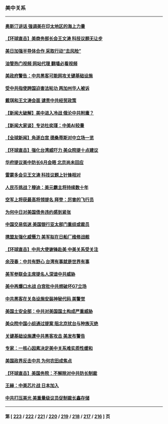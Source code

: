 ### 美中关系
---
#### [奥斯汀讲话 强调美在印太地区的海上力量](../../pages/nf1412576/n14005040.md?05280045) 
#### [【环球直击】美商务部长会王文涛 科技议题无让步](../../pages/nf1412576/n14004753.md?05280045) 
#### [美日加强半导体合作 采取行动“去风险”](../../pages/nf1412576/n14004834.md?05280045) 
#### [油管热门视频 网站代理 翻墙必看视频](http://138.2.39.72:81/youtube.html?epic-marker?05280045)
#### [美政府警告：中共黑客可能网攻关键基础设施](../../pages/nf1412576/n14004746.md?05280045) 
#### [受中共指使跨国迫害法轮功 两加州华人被诉](../../pages/nf1412576/n14004778.md?05280045) 
#### [戴琪和王文涛会面 谴责中共经贸政策](../../pages/nf1412576/n14004729.md?05280045) 
#### [【新闻大破解】美中进入冷战 俄沦中共附庸？](../../pages/nf1412576/n14004698.md?05280045) 
#### [【新闻大家谈】专访杜奕瑾：中美AI较量](../../pages/nf1412576/n14004656.md?05280045) 
#### [【全球新闻】角逐白宫 德桑蒂斯对中立场一览](../../pages/nf1412576/n14004471.md?05280045) 
#### [【环球直击】强化台湾威吓力 美众院提十点建议](../../pages/nf1412576/n14004128.md?05280045) 
#### [华府提议美中防长6月会晤 北京尚未回应](../../pages/nf1412576/n14004344.md?05280045) 
#### [雷蒙多会见王文涛 科技议题上针锋相对](../../pages/nf1412576/n14004189.md?05280045) 
#### [人民币挑战？穆迪：美元霸主将持续数十年](../../pages/nf1412576/n14004114.md?05280045) 
#### [空军上将获最高将领提名 拜登：厉害的飞行员](../../pages/nf1412576/n14004076.md?05280045) 
#### [为何中日对美国债务违约感到紧张](../../pages/nf1412576/n14004016.md?05280045) 
#### [中国交易低迷 美国银行亚太部门重组或裁员](../../pages/nf1412576/n14003993.md?05280045) 
#### [携盟友强化威慑力 美军拟在日船厂维修战舰](../../pages/nf1412576/n14003675.md?05280045) 
#### [【环球直击】中共大使谢锋赴美 中美关系受关注](../../pages/nf1412576/n14003356.md?05280045) 
#### [余茂春：中共有野心 台湾有事就是世界有事](../../pages/nf1412576/n14003341.md?05280045) 
#### [美军参联会主席提名人深谙中共威胁](../../pages/nf1412576/n14003467.md?05280045) 
#### [美中再爆口水战 白宫批中共想破坏G7立场](../../pages/nf1412576/n14003380.md?05280045) 
#### [中共黑客在关岛设施安装神秘代码 美警觉](../../pages/nf1412576/n14003421.md?05280045) 
#### [美国土安全部：中共对美国国土构成严重威胁](../../pages/nf1412576/n14003362.md?05280045) 
#### [美众院中国小组通过提案 阻北京扰台与种族灭绝](../../pages/nf1412576/n14003358.md?05280045) 
#### [关键基础设施遭中共黑客攻击 美发布警告](../../pages/nf1412576/n14003389.md?05280045) 
#### [专家：一核心因素决定美中关系难实质性缓和](../../pages/nf1412576/n14003322.md?05280045) 
#### [美国政界反击中共 为何农田成焦点](../../pages/nf1412576/n14003260.md?05280045) 
#### [【环球直击】美国务院：不解除对中共防长制裁](../../pages/nf1412576/n14002683.md?05280045) 
#### [王赫：中美芯片战 日本加入](../../pages/nf1412576/n14002790.md?05280045) 
#### [中共打压美光 美重量级议员促制裁长鑫存储](../../pages/nf1412576/n14002702.md?05280045) 

---
#### 第 [ [223](./223.md?05280045) / [222](./222.md?05280045) / [221](./221.md?05280045) / [220](./220.md?05280045) / [219](./219.md?05280045) / [218](./218.md?05280045) / [217](./217.md?05280045) / [216](./216.md?05280045) ] 页
